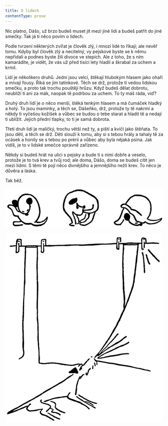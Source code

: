 ```yaml
---
title: O lidech
contentType: prose
---
```


<section>

Nic platno, Dášo, už brzo budeš muset jít mezi jiné lidi a budeš patřit do jiné smečky. Tak já ti něco povím o lidech.

Podle tvrzení některých zvířat je člověk zlý, i mnozí lidé to říkají; ale nevěř tomu. Kdyby byl člověk zlý a necitelný, vy pejskové byste se k němu nepřidali a podnes byste žili divoce ve stepích. Ale z toho, že s ním kamarádíte, je vidět, že vás už před tisíci lety hladil a škrabal za uchem a krmil.

Lidí je několikero druhů. Jedni jsou velcí, štěkají hlubokým hlasem jako ohaři a mívají fousy. Říká se jim tatínkové. Těch se drž, protože ti vedou lidskou smečku, a proto tak trochu pouštějí hrůzu. Když budeš dělat dobrotu, neublíží ti ani za mák, naopak tě podrbou za uchem. To ty máš ráda, viď?

Druhý druh lidí je o něco menší, štěká tenkým hlasem a má čumáček hladký a holý. To jsou maminky, a těch se, Dášeňko, drž, protože ty tě nakrmí a někdy ti vyčešou kožíšek a vůbec se budou o tebe starat a hladit tě a nedají ti ublížit. Jejich přední tlapky, to ti je samá dobrota.

Třetí druh lidí je maličký, trochu větší než ty, a piští a kvičí jako štěňata. To jsou děti, a těch se drž. Děti slouží k tomu, aby si s tebou hrály a tahaly tě za ocásek a honily se s tebou po prérii a vůbec aby byla nějaká psina. Jak vidíš, je to v lidské smečce správně zařízeno.

Někdy si budeš hrát na ulici s pejsky a bude ti s nimi dobře a veselo, protože je to tvá krev a tvůj rod; ale doma, Dášo, doma se budeš cítit jen mezi lidmi. S těmi tě pojí něco divnějšího a jemnějšího nežli krev. To něco je důvěra a láska.

Tak běž.

![dasenka_ilustrace_053](./resources/dasenka_ilustrace_053.jpg)

</section>

[^1]: Bis, repete a da capo (ital.) – v hudebním názvosloví dvakrát, opakuj od začátku. _Pozn. red._

[^2]: Infighting (angl.) – boj zblízka (např. v boxu). _Pozn. red._

[^3]: Gagát – tmavý minerál, drahý kámen; dříve zaměňovaný s jantarem. _Pozn. red._


<section>

![dasenka_ilustrace_056](./resources/dasenka_ilustrace_056.jpg)

</section>

[^1]: Bis, repete a da capo (ital.) – v hudebním názvosloví dvakrát, opakuj od začátku. _Pozn. red._

[^2]: Infighting (angl.) – boj zblízka (např. v boxu). _Pozn. red._

[^3]: Gagát – tmavý minerál, drahý kámen; dříve zaměňovaný s jantarem. _Pozn. red._
